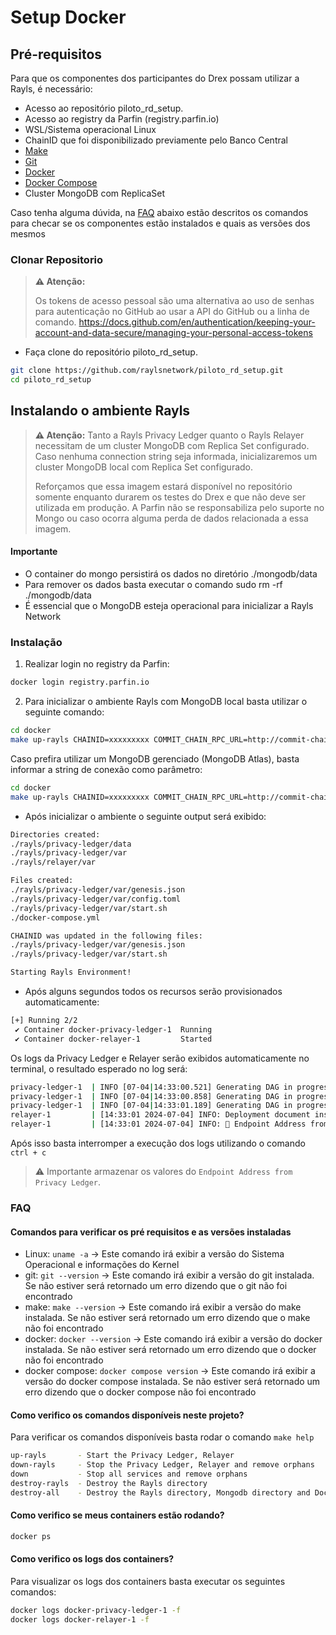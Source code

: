 # Setup Docker

## Pré-requisitos

Para que os componentes dos participantes do Drex possam utilizar a Rayls, é necessário:

- Acesso ao repositório piloto_rd_setup.
- Acesso ao registry da Parfin (registry.parfin.io)
- WSL/Sistema operacional Linux
- ChainID que foi disponibilizado previamente pelo Banco Central
- [Make](https://www.gnu.org/software/make/)
- [Git](https://git-scm.com/book/en/v2/Getting-Started-Installing-Git)
- [Docker](https://docs.docker.com/engine/install/ubuntu/)
- [Docker Compose](https://docs.docker.com/compose/install/)
- Cluster MongoDB com ReplicaSet

Caso tenha alguma dúvida, na [FAQ](#faq) abaixo estão descritos os comandos para checar se os componentes estão instalados e quais as versões dos mesmos 

### Clonar Repositorio

> **⚠️ Atenção:**
>
> Os tokens de acesso pessoal são uma alternativa ao uso de senhas para autenticação no GitHub ao usar a API do GitHub ou a linha de comando.
> https://docs.github.com/en/authentication/keeping-your-account-and-data-secure/managing-your-personal-access-tokens

- Faça clone do repositório piloto_rd_setup.
```bash
git clone https://github.com/raylsnetwork/piloto_rd_setup.git
cd piloto_rd_setup
```

## Instalando o ambiente Rayls

> **⚠️ Atenção:**
> Tanto a Rayls Privacy Ledger quanto o Rayls Relayer necessitam de um cluster MongoDB com Replica Set configurado. Caso nenhuma connection string seja informada, inicializaremos um cluster MongoDB local com Replica Set configurado.
>
> Reforçamos que essa imagem estará disponível no repositório somente enquanto durarem os testes do Drex e que não deve ser utilizada em produção. A Parfin não se responsabiliza pelo suporte no Mongo ou caso ocorra alguma perda de dados relacionada a essa imagem.

#### Importante

- O container do mongo persistirá os dados no diretório ./mongodb/data
- Para remover os dados basta executar o comando sudo rm -rf ./mongodb/data
- É essencial que o MongoDB esteja operacional para inicializar a Rayls Network

### Instalação

1. Realizar login no registry da Parfin:
```bash
docker login registry.parfin.io
```

2. Para inicializar o ambiente Rayls com MongoDB local basta utilizar o seguinte comando:
```bash
cd docker
make up-rayls CHAINID=xxxxxxxxx COMMIT_CHAIN_RPC_URL=http://commit-chain-rpc-url:commit-chain-rpc-port COMMIT_CHAIN_WS_URL=ws://commit-chain-ws-url:commit-chain-ws-port     
```
Caso prefira utilizar um MongoDB gerenciado (MongoDB Atlas), basta informar a string de conexão como parâmetro:
```bash
cd docker
make up-rayls CHAINID=xxxxxxxxx COMMIT_CHAIN_RPC_URL=http://commit-chain-rpc-url:commit-chain-rpc-port COMMIT_CHAIN_WS_URL=ws://commit-chain-ws-url:commit-chain-ws-port MONGODB_CONNECTION_STRING='mongodb+srv://username:password@endpoint' 
```

- Após inicializar o ambiente o seguinte output será exibido:

```bash
Directories created:
./rayls/privacy-ledger/data
./rayls/privacy-ledger/var
./rayls/relayer/var

Files created:
./rayls/privacy-ledger/var/genesis.json
./rayls/privacy-ledger/var/config.toml
./rayls/privacy-ledger/var/start.sh
./docker-compose.yml

CHAINID was updated in the following files:
./rayls/privacy-ledger/var/genesis.json
./rayls/privacy-ledger/var/start.sh

Starting Rayls Environment!
```

- Após alguns segundos todos os recursos serão provisionados automaticamente:

```bash
[+] Running 2/2
 ✔ Container docker-privacy-ledger-1  Running
 ✔ Container docker-relayer-1         Started
```

Os logs da Privacy Ledger e Relayer serão exibidos automaticamente no terminal, o resultado esperado no log será:
```bash
privacy-ledger-1  | INFO [07-04|14:33:00.521] Generating DAG in progress               epoch=1 percentage=64 elapsed=23.524s
privacy-ledger-1  | INFO [07-04|14:33:00.858] Generating DAG in progress               epoch=1 percentage=65 elapsed=23.861s
privacy-ledger-1  | INFO [07-04|14:33:01.189] Generating DAG in progress               epoch=1 percentage=66 elapsed=24.192s
relayer-1         | [14:33:01 2024-07-04] INFO: Deployment document inserted | version="1.8.6.2" 
relayer-1         | [14:33:01 2024-07-04] INFO: 📝 Endpoint Address from Private Ledger  | ADDRESS=0xExEMPL0AFa067aCC9EXAMPLE6C382282bEXAMPL1 
```
Após isso basta interromper a execução dos logs utilizando o comando `ctrl + c`

> ⚠️ Importante armazenar os valores do `Endpoint Address from Privacy Ledger`.

### FAQ

#### Comandos para verificar os pré requisitos e as versões instaladas

- Linux: `uname -a` -> Este comando irá exibir a versão do Sistema Operacional e informações do Kernel
- git: `git --version` -> Este comando irá exibir a versão do git instalada. Se não estiver será retornado um erro dizendo que o git não foi encontrado
- make: `make --version` -> Este comando irá exibir a versão do make instalada. Se não estiver será retornado um erro dizendo que o make não foi encontrado
- docker: `docker --version` -> Este comando irá exibir a versão do docker instalada. Se não estiver será retornado um erro dizendo que o docker não foi encontrado
- docker compose: `docker compose version` -> Este comando irá exibir a versão do docker compose instalada. Se não estiver será retornado um erro dizendo que o docker compose não foi encontrado

#### Como verifico os comandos disponíveis neste projeto?

Para verificar os comandos disponíveis basta rodar o comando `make help`

```bash
up-rayls       - Start the Privacy Ledger, Relayer
down-rayls     - Stop the Privacy Ledger, Relayer and remove orphans
down           - Stop all services and remove orphans
destroy-rayls  - Destroy the Rayls directory
destroy-all    - Destroy the Rayls directory, Mongodb directory and Docker Compose file
```

#### Como verifico se meus containers estão rodando?

```bash
docker ps
```

#### Como verifico os logs dos containers?

Para visualizar os logs dos containers basta executar os seguintes comandos:

```bash
docker logs docker-privacy-ledger-1 -f
docker logs docker-relayer-1 -f
```
